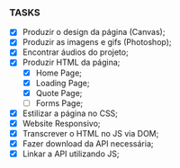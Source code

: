 ### TASKS

* [X] Produzir o design da página (Canvas);
* [X] Produzir as imagens e gifs (Photoshop);
* [X] Encontrar áudios do projeto;
* [X] Produzir HTML da página;
    * [X] Home Page;
    * [X] Loading Page;
    * [X] Quote Page;
    * [ ] Forms Page;
* [X] Estilizar a página no CSS;
* [X] Website Responsivo;
* [X] Transcrever o HTML no JS via DOM;
* [X] Fazer download da API necessária;
* [X] Linkar a API utilizando JS;